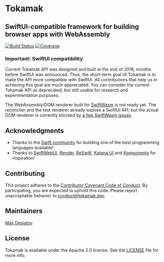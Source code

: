 # Tokamak

## SwiftUI-compatible framework for building browser apps with WebAssembly

[![Build Status](https://dev.azure.com/max0484/max/_apis/build/status/MaxDesiatov.Tokamak?branchName=master)](https://dev.azure.com/max0484/max/_build/latest?definitionId=3&branchName=master)
[![Coverage](https://img.shields.io/codecov/c/github/MaxDesiatov/Tokamak/master.svg?style=flat)](https://codecov.io/gh/maxdesiatov/Tokamak)

### Important: SwiftUI compatibility

Current Tokamak API was designed and built at the end of 2018, months before 
SwiftUI was announced. Thus, the short-term goal of Tokamak is to make the
API more compatible with SwiftUI. All contributions that help us in achieving
this goal are much appreciated. You can consider the current
Tokamak API as deprecated, but still usable for research and experimentation
purposes.

The WebAssembly/DOM renderer built for [SwiftWasm](https://swiftwasm.org)
is not ready yet. The reconciler and the test renderer already expose a
SwiftUI API, but the actual DOM renderer is currently blocked by [a few SwiftWasm 
issues](https://github.com/swiftwasm/swift/issues/597).

## Acknowledgments

* Thanks to the [Swift community](https://swift.org/community/) for
  building one of the best programming languages available!
* Thanks to [SwiftWebUI](https://github.com/SwiftWebUI/SwiftWebUI),
  [Render](https://github.com/alexdrone/Render),
  [ReSwift](https://github.com/ReSwift/ReSwift), [Katana
  UI](https://github.com/BendingSpoons/katana-ui-swift) and
  [Komponents](https://github.com/freshOS/Komponents) for inspiration!

## Contributing

This project adheres to the [Contributor Covenant Code of
Conduct](https://github.com/MaxDesiatov/Tokamak/blob/master/CODE_OF_CONDUCT.md).
By participating, you are expected to uphold this code. Please report
unacceptable behavior to conduct@tokamak.dev.

## Maintainers

[Max Desiatov](https://desiatov.com)

## License

Tokamak is available under the Apache 2.0 license. See the
[LICENSE](https://github.com/MaxDesiatov/Tokamak/blob/master/LICENSE) file for
more info.
